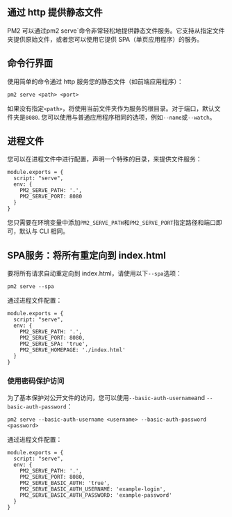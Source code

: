 ## 通过 http 提供静态文件

PM2 可以通过pm2 serve`命令非常轻松地提供静态文件服务。它支持从指定文件夹提供原始文件，或者您可以使用它提供 SPA（单页应用程序）的服务。

## 命令行界面

使用简单的命令通过 http 服务您的静态文件（如前端应用程序）：

```
pm2 serve <path> <port>
```

如果没有指定`<path>`，将使用当前文件夹作为服务的根目录。对于端口，默认文件夹是`8080`. 您可以使用与普通应用程序相同的选项，例如`--name`或`--watch`。

## 进程文件

您可以在进程文件中进行配置，声明一个特殊的目录，来提供文件服务：

```
module.exports = {
  script: "serve",
  env: {
    PM2_SERVE_PATH: '.',
    PM2_SERVE_PORT: 8080
  }
}
```

您只需要在环境变量中添加`PM2_SERVE_PATH`和`PM2_SERVE_PORT`指定路径和端口即可，默认与 CLI 相同。



## SPA服务：将所有重定向到 index.html

要将所有请求自动重定向到 index.html，请使用以下`--spa`选项：

```
pm2 serve --spa
```

通过进程文件配置：

```
module.exports = {
  script: "serve",
  env: {
    PM2_SERVE_PATH: '.',
    PM2_SERVE_PORT: 8080,
    PM2_SERVE_SPA: 'true',
    PM2_SERVE_HOMEPAGE: './index.html'
  }
}
```

### 使用密码保护访问

为了基本保护对公开文件的访问，您可以使用`--basic-auth-username`and `--basic-auth-password`：

```
pm2 serve --basic-auth-username <username> --basic-auth-password <password>
```

通过进程文件配置：

```
module.exports = {
  script: "serve",
  env: {
    PM2_SERVE_PATH: '.',
    PM2_SERVE_PORT: 8080,
    PM2_SERVE_BASIC_AUTH: 'true',
    PM2_SERVE_BASIC_AUTH_USERNAME: 'example-login',
    PM2_SERVE_BASIC_AUTH_PASSWORD: 'example-password'
  }
}
```
